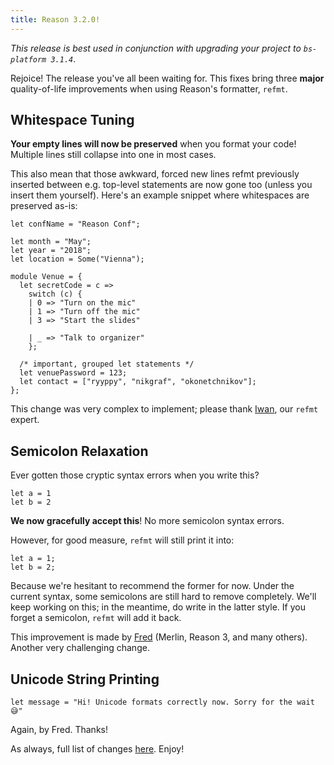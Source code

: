 ```yaml
---
title: Reason 3.2.0!
---
```


_This release is best used in conjunction with upgrading your project to `bs-platform 3.1.4`_.

Rejoice! The release you've all been waiting for. This fixes bring three **major** quality-of-life improvements when using Reason's formatter, `refmt`.

## Whitespace Tuning

**Your empty lines will now be preserved** when you format your code! Multiple lines still collapse into one in most cases.

This also mean that those awkward, forced new lines refmt previously inserted between e.g. top-level statements are now gone too (unless you insert them yourself). Here's an example snippet where whitespaces are preserved as-is:

```reason
let confName = "Reason Conf";

let month = "May";
let year = "2018";
let location = Some("Vienna");

module Venue = {
  let secretCode = c =>
    switch (c) {
    | 0 => "Turn on the mic"
    | 1 => "Turn off the mic"
    | 3 => "Start the slides"

    | _ => "Talk to organizer"
    };

  /* important, grouped let statements */
  let venuePassword = 123;
  let contact = ["ryyppy", "nikgraf", "okonetchnikov"];
};
```

This change was very complex to implement; please thank [Iwan](https://twitter.com/_iwan_refmt), our `refmt` expert.

## Semicolon Relaxation

Ever gotten those cryptic syntax errors when you write this?

```reason
let a = 1
let b = 2
```

**We now gracefully accept this**! No more semicolon syntax errors.

However, for good measure, `refmt` will still print it into:

```reason
let a = 1;
let b = 2;
```

Because we're hesitant to recommend the former for now. Under the current syntax, some semicolons are still hard to remove completely. We'll keep working on this; in the meantime, do write in the latter style. If you forget a semicolon, `refmt` will  add it back.

This improvement is made by [Fred](https://twitter.com/let_def) (Merlin, Reason 3, and many others). Another very challenging change.

## Unicode String Printing

```reason
let message = "Hi! Unicode formats correctly now. Sorry for the wait 😅"
```

Again, by Fred. Thanks!

As always, full list of changes [here](https://github.com/facebook/reason/blob/master/HISTORY.md#320). Enjoy!
